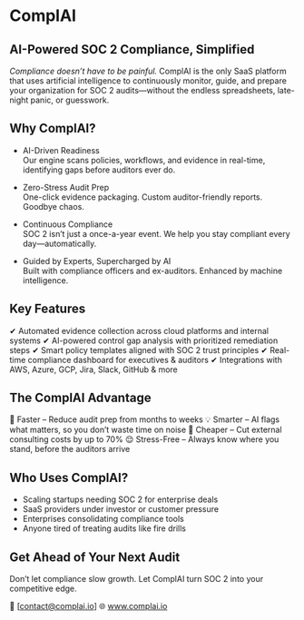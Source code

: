 # ComplAI
## AI-Powered SOC 2 Compliance, Simplified

*Compliance doesn’t have to be painful.*
ComplAI is the only SaaS platform that uses artificial intelligence to continuously monitor, guide, and prepare your organization for SOC 2 audits—without the endless spreadsheets, late-night panic, or guesswork.

## Why ComplAI?

- AI-Driven Readiness  
Our engine scans policies, workflows, and evidence in real-time, identifying gaps before auditors ever do.

- Zero-Stress Audit Prep  
One-click evidence packaging. Custom auditor-friendly reports. Goodbye chaos.

- Continuous Compliance  
SOC 2 isn’t just a once-a-year event. We help you stay compliant every day—automatically.

- Guided by Experts, Supercharged by AI  
Built with compliance officers and ex-auditors. Enhanced by machine intelligence.

## Key Features

✔ Automated evidence collection across cloud platforms and internal systems
✔ AI-powered control gap analysis with prioritized remediation steps
✔ Smart policy templates aligned with SOC 2 trust principles
✔ Real-time compliance dashboard for executives & auditors
✔ Integrations with AWS, Azure, GCP, Jira, Slack, GitHub & more

## The ComplAI Advantage

🚀 Faster – Reduce audit prep from months to weeks
💡 Smarter – AI flags what matters, so you don’t waste time on noise
💸 Cheaper – Cut external consulting costs by up to 70%
😌 Stress-Free – Always know where you stand, before the auditors arrive

## Who Uses ComplAI?

- Scaling startups needing SOC 2 for enterprise deals
- SaaS providers under investor or customer pressure
- Enterprises consolidating compliance tools
- Anyone tired of treating audits like fire drills

## Get Ahead of Your Next Audit

Don’t let compliance slow growth. Let ComplAI turn SOC 2 into your competitive edge.

📩 [contact@complai.io]
🌐 www.complai.io